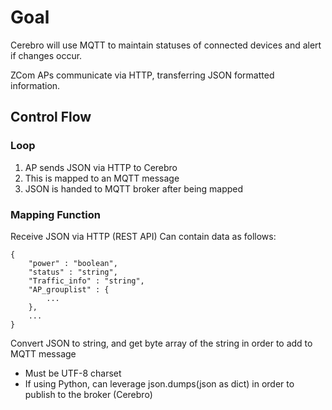 # Goal
Cerebro will use MQTT to maintain statuses of connected devices and alert if changes occur.

ZCom APs communicate via HTTP, transferring JSON formatted information. 

## Control Flow
### Loop
1. AP sends JSON via HTTP to Cerebro
2. This is mapped to an MQTT message
3. JSON is handed to MQTT broker after being mapped

### Mapping Function
Receive JSON via HTTP (REST API)
Can contain data as follows:
```
{
	"power" : "boolean",
	"status" : "string",
	"Traffic_info" : "string",
	"AP_grouplist" : {
		...
	},
	...
}
```

Convert JSON to string, and get byte array of the string in order to add to MQTT message
- Must be UTF-8 charset
- If using Python, can leverage json.dumps(json as dict) in order to publish to the broker (Cerebro)